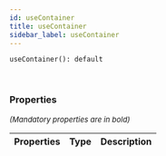 ```yaml
---
id: useContainer
title: useContainer
sidebar_label: useContainer
---
```


```tsx
useContainer(): default
```
<br/>



### Properties

<font size="2"><i>(Mandatory properties are in bold)</i></font>

| Properties | Type | Description |
| --------- | ---- | ----------- |
